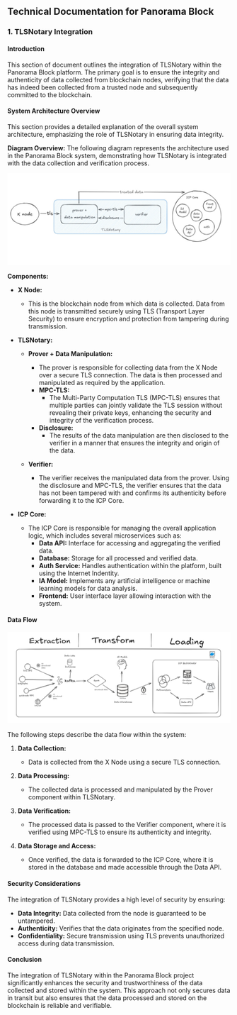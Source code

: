 ## Technical Documentation for Panorama Block

### 1. TLSNotary Integration

#### **Introduction**
This section of document outlines the integration of TLSNotary within the Panorama Block platform. The primary goal is to ensure the integrity and authenticity of data collected from blockchain nodes, verifying that the data has indeed been collected from a trusted node and subsequently committed to the blockchain.

#### **System Architecture Overview**
This section provides a detailed explanation of the overall system architecture, emphasizing the role of TLSNotary in ensuring data integrity.

**Diagram Overview:**
The following diagram represents the architecture used in the Panorama Block system, demonstrating how TLSNotary is integrated with the data collection and verification process.

![System Architecture](./images/arch-diagram.png)

**Components:**

- **X Node:**
  - This is the blockchain node from which data is collected. Data from this node is transmitted securely using TLS (Transport Layer Security) to ensure encryption and protection from tampering during transmission.
  
- **TLSNotary:**
  - **Prover + Data Manipulation:**
    - The prover is responsible for collecting data from the X Node over a secure TLS connection. The data is then processed and manipulated as required by the application.
    - **MPC-TLS:** 
      - The Multi-Party Computation TLS (MPC-TLS) ensures that multiple parties can jointly validate the TLS session without revealing their private keys, enhancing the security and integrity of the verification process.
    - **Disclosure:** 
      - The results of the data manipulation are then disclosed to the verifier in a manner that ensures the integrity and origin of the data.
  
  - **Verifier:**
    - The verifier receives the manipulated data from the prover. Using the disclosure and MPC-TLS, the verifier ensures that the data has not been tampered with and confirms its authenticity before forwarding it to the ICP Core.
  
- **ICP Core:**
  - The ICP Core is responsible for managing the overall application logic, which includes several microservices such as:
    - **Data API:** Interface for accessing and aggregating the verified data.
    - **Database:** Storage for all processed and verified data.
    - **Auth Service:** Handles authentication within the platform, built using the Internet Indentity.
    - **IA Model:** Implements any artificial intelligence or machine learning models for data analysis.
    - **Frontend:** User interface layer allowing interaction with the system.
  
#### **Data Flow**

![System Architecture](./images/panoramablock-architecture.png)

The following steps describe the data flow within the system:

1. **Data Collection:**
   - Data is collected from the X Node using a secure TLS connection.
   
2. **Data Processing:**
   - The collected data is processed and manipulated by the Prover component within TLSNotary.
   
3. **Data Verification:**
   - The processed data is passed to the Verifier component, where it is verified using MPC-TLS to ensure its authenticity and integrity.
   
4. **Data Storage and Access:**
   - Once verified, the data is forwarded to the ICP Core, where it is stored in the database and made accessible through the Data API. 

#### **Security Considerations**
The integration of TLSNotary provides a high level of security by ensuring:

- **Data Integrity:** Data collected from the node is guaranteed to be untampered.
- **Authenticity:** Verifies that the data originates from the specified node.
- **Confidentiality:** Secure transmission using TLS prevents unauthorized access during data transmission.

#### **Conclusion**
The integration of TLSNotary within the Panorama Block project significantly enhances the security and trustworthiness of the data collected and stored within the system. This approach not only secures data in transit but also ensures that the data processed and stored on the blockchain is reliable and verifiable.

